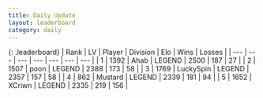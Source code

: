 ```yaml
---
title: Daily Update
layout: leaderboard
category: daily
---
```


{: .leaderboard}
| Rank | LV | Player | Division | Elo | Wins | Losses |
| --- | --- | --- | --- | --- | --- | --- |
| <span data-change="0">1</span> | 1392 | <span title="ID: 402846">Ahab</span> | LEGEND | <span data-change="0">2500</span> | <span data-change="0">187</span> | <span data-change="0">27</span> |
| <span data-change="1">2</span> | 1507 | <span title="ID: 540690">poon</span> | LEGEND | <span data-change="43">2388</span> | <span data-change="17">173</span> | <span data-change="1">58</span> |
| <span data-change="2">3</span> | 1769 | <span title="ID: 498412">LuckySpin</span> | LEGEND | <span data-change="17">2357</span> | <span data-change="10">157</span> | <span data-change="2">58</span> |
| <span data-change="0">4</span> | 862 | <span title="ID: 611082">Mustard</span> | LEGEND | <span data-change="-2">2339</span> | <span data-change="8">181</span> | <span data-change="4">94</span> |
| <span data-change="1">5</span> | 1652 | <span title="ID: 448883">XCriwn</span> | LEGEND | <span data-change="0">2335</span> | <span data-change="0">219</span> | <span data-change="0">156</span> |